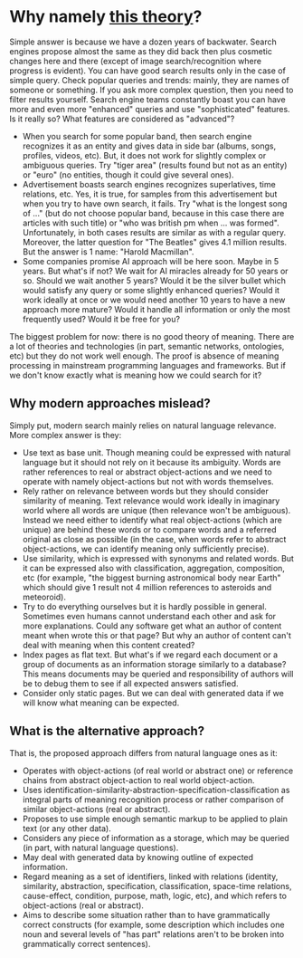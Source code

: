 Why namely [this theory](meaning.md)?
=====================================

Simple answer is because we have a dozen years of backwater. Search engines propose almost the same as they did back then plus cosmetic changes here and there (except of image search/recognition where progress is evident). You can have good search results only in the case of simple query. Check popular queries and trends: mainly, they are names of someone or something. If you ask more complex question, then you need to filter results yourself. Search engine teams constantly boast you can have more and even more "enhanced" queries and use "sophisticated" features. Is it really so? What features are considered as "advanced"?

* When you search for some popular band, then search engine recognizes it as an entity and gives data in side bar (albums, songs, profiles, videos, etc). But, it does not work for slightly complex or ambiguous queries. Try "tiger area" (results found but not as an entity) or "euro" (no entities, though it could give several ones).
* Advertisement boasts search engines recognizes superlatives, time relations, etc. Yes, it is true, for samples from this advertisement but when you try to have own search, it fails. Try "what is the longest song of ..." (but do not choose popular band, because in this case there are articles with such title) or "who was british pm when ... was formed". Unfortunately, in both cases results are similar as with a regular query. Moreover, the latter question for "The Beatles" gives 4.1 million results. But the answer is 1 name: "Harold Macmillan".
* Some companies promise AI approach will be here soon. Maybe in 5 years. But what's if not? We wait for AI miracles already for 50 years or so. Should we wait another 5 years? Would it be the silver bullet which would satisfy any query or some slightly enhanced queries? Would it work ideally at once or we would need another 10 years to have a new approach more mature? Would it handle all information or only the most frequently used? Would it be free for you?

The biggest problem for now: there is no good theory of meaning. There are a lot of theories and technologies (in part, semantic networks, ontologies, etc) but they do not work well enough. The proof is absence of meaning processing in mainstream programming languages and frameworks. But if we don't know exactly what is meaning how we could search for it?

Why modern approaches mislead?
------------------------------

Simply put, modern search mainly relies on natural language relevance. More complex answer is they:

* Use text as base unit. Though meaning could be expressed with natural language but it should not rely on it because its ambiguity. Words are rather references to real or abstract object-actions and we need to operate with namely object-actions but not with words themselves.
* Rely rather on relevance between words but they should consider similarity of meaning. Text relevance would work ideally in imaginary world where all words are unique (then relevance won't be ambiguous). Instead we need either to identify what real object-actions (which are unique) are behind these words or to compare words and a referred original as close as possible (in the case, when words refer to abstract object-actions, we can identify meaning only sufficiently precise).
* Use similarity, which is expressed with synonyms and related words. But it can be expressed also with classification, aggregation, composition, etc (for example, "the biggest burning astronomical body near Earth" which should give 1 result not 4 million references to asteroids and meteoroid).
* Try to do everything ourselves but it is hardly possible in general. Sometimes even humans cannot understand each other and ask for more explanations. Could any software get what an author of content meant when wrote this or that page? But why an author of content can't deal with meaning when this content created?
* Index pages as flat text. But what's if we regard each document or a group of documents as an information storage similarly to a database? This means documents may be queried and responsibility of authors will be to debug them to see if all expected answers satisfied.
* Consider only static pages. But we can deal with generated data if we will know what meaning can be expected.

What is the alternative approach?
---------------------------------

That is, the proposed approach differs from natural language ones as it:

* Operates with object-actions (of real world or abstract one) or reference chains from abstract object-action to real world object-action.
* Uses identification-similarity-abstraction-specification-classification as integral parts of meaning recognition process or rather comparison of similar object-actions (real or abstract).
* Proposes to use simple enough semantic markup to be applied to plain text (or any other data).
* Considers any piece of information as a storage, which may be queried (in part, with natural language questions).
* May deal with generated data by knowing outline of expected information.
* Regard meaning as a set of identifiers, linked with relations (identity, similarity, abstraction, specification, classification, space-time relations, cause-effect, condition, purpose, math, logic, etc), and which refers to object-actions (real or abstract).
* Aims to describe some situation rather than to have grammatically correct constructs (for example, some description which includes one noun and several levels of "has part" relations aren't to be broken into grammatically correct sentences).
